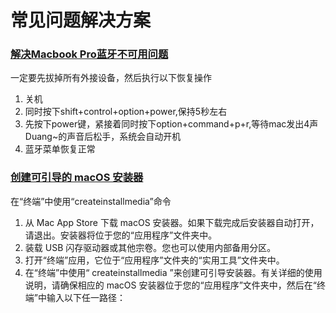 # 常见问题解决方案

### [解决Macbook Pro蓝牙不可用问题](http://www.jianshu.com/p/87e25a072623)

一定要先拔掉所有外接设备，然后执行以下恢复操作

1. 关机
2. 同时按下shift+control+option+power,保持5秒左右
3. 先按下power键，紧接着同时按下option+command+p+r,等待mac发出4声Duang~的声音后松手，系统会自动开机
4. 蓝牙菜单恢复正常

### [创建可引导的 macOS 安装器](https://support.apple.com/zh-cn/HT201372)

在“终端”中使用“createinstallmedia”命令

1. 从 Mac App Store 下载 macOS 安装器。如果下载完成后安装器自动打开，请退出。安装器将位于您的“应用程序”文件夹中。
2. 装载 USB 闪存驱动器或其他宗卷。您也可以使用内部备用分区。
3. 打开“终端”应用，它位于“应用程序”文件夹的“实用工具”文件夹中。
4. 在“终端”中使用“
   createinstallmedia
   ”来创建可引导安装器。有关详细的使用说明，请确保相应的 macOS 安装器位于您的“应用程序”文件夹中，然后在“终端”中输入以下任一路径：



